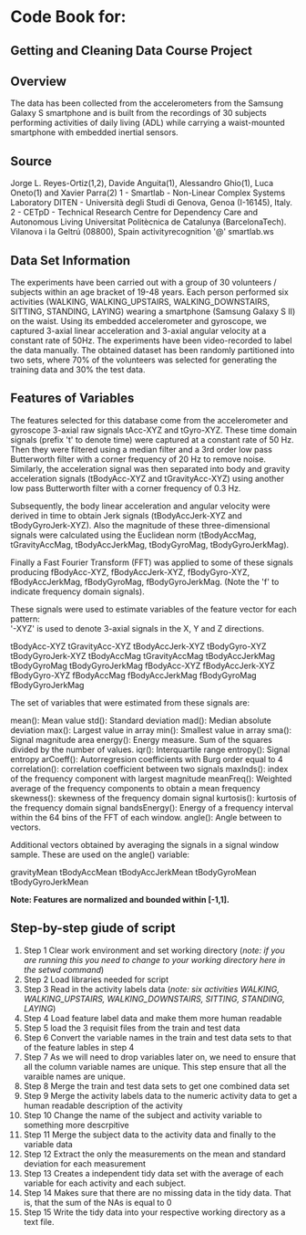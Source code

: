 # Code Book for: 
## Getting and Cleaning Data Course Project

## Overview
The data has been collected from the accelerometers from the Samsung Galaxy S smartphone and is built from  the recordings of 30 subjects performing activities of daily living (ADL) while carrying a waist-mounted smartphone with embedded inertial sensors.

## Source
Jorge L. Reyes-Ortiz(1,2), Davide Anguita(1), Alessandro Ghio(1), Luca Oneto(1) and Xavier Parra(2)
1 - Smartlab - Non-Linear Complex Systems Laboratory
DITEN - Università degli Studi di Genova, Genoa (I-16145), Italy. 
2 - CETpD - Technical Research Centre for Dependency Care and Autonomous Living
Universitat Politècnica de Catalunya (BarcelonaTech). Vilanova i la Geltrú (08800), Spain
activityrecognition '@' smartlab.ws

## Data Set Information
The experiments have been carried out with a group of 30 volunteers / subjects within an age bracket of 19-48 years. Each person performed six activities (WALKING, WALKING_UPSTAIRS, WALKING_DOWNSTAIRS, SITTING, STANDING, LAYING) wearing a smartphone (Samsung Galaxy S II) on the waist. Using its embedded accelerometer and gyroscope, we captured 3-axial linear acceleration and 3-axial angular velocity at a constant rate of 50Hz. The experiments have been video-recorded to label the data manually. The obtained dataset has been randomly partitioned into two sets, where 70% of the volunteers was selected for generating the training data and 30% the test data. 

## Features of Variables
The features selected for this database come from the accelerometer and gyroscope 3-axial raw signals tAcc-XYZ and tGyro-XYZ. These time domain signals (prefix 't' to denote time) were captured at a constant rate of 50 Hz. Then they were filtered using a median filter and a 3rd order low pass Butterworth filter with a corner frequency of 20 Hz to remove noise. Similarly, the acceleration signal was then separated into body and gravity acceleration signals (tBodyAcc-XYZ and tGravityAcc-XYZ) using another low pass Butterworth filter with a corner frequency of 0.3 Hz. 

Subsequently, the body linear acceleration and angular velocity were derived in time to obtain Jerk signals (tBodyAccJerk-XYZ and tBodyGyroJerk-XYZ). Also the magnitude of these three-dimensional signals were calculated using the Euclidean norm (tBodyAccMag, tGravityAccMag, tBodyAccJerkMag, tBodyGyroMag, tBodyGyroJerkMag). 

Finally a Fast Fourier Transform (FFT) was applied to some of these signals producing fBodyAcc-XYZ, fBodyAccJerk-XYZ, fBodyGyro-XYZ, fBodyAccJerkMag, fBodyGyroMag, fBodyGyroJerkMag. (Note the 'f' to indicate frequency domain signals). 

These signals were used to estimate variables of the feature vector for each pattern:  
'-XYZ' is used to denote 3-axial signals in the X, Y and Z directions.

tBodyAcc-XYZ
tGravityAcc-XYZ
tBodyAccJerk-XYZ
tBodyGyro-XYZ
tBodyGyroJerk-XYZ
tBodyAccMag
tGravityAccMag
tBodyAccJerkMag
tBodyGyroMag
tBodyGyroJerkMag
fBodyAcc-XYZ
fBodyAccJerk-XYZ
fBodyGyro-XYZ
fBodyAccMag
fBodyAccJerkMag
fBodyGyroMag
fBodyGyroJerkMag

The set of variables that were estimated from these signals are: 

mean(): Mean value
std(): Standard deviation
mad(): Median absolute deviation 
max(): Largest value in array
min(): Smallest value in array
sma(): Signal magnitude area
energy(): Energy measure. Sum of the squares divided by the number of values. 
iqr(): Interquartile range 
entropy(): Signal entropy
arCoeff(): Autorregresion coefficients with Burg order equal to 4
correlation(): correlation coefficient between two signals
maxInds(): index of the frequency component with largest magnitude
meanFreq(): Weighted average of the frequency components to obtain a mean frequency
skewness(): skewness of the frequency domain signal 
kurtosis(): kurtosis of the frequency domain signal 
bandsEnergy(): Energy of a frequency interval within the 64 bins of the FFT of each window.
angle(): Angle between to vectors.

Additional vectors obtained by averaging the signals in a signal window sample. These are used on the angle() variable:

gravityMean
tBodyAccMean
tBodyAccJerkMean
tBodyGyroMean
tBodyGyroJerkMean

**Note: Features are normalized and bounded within [-1,1].**

## Step-by-step giude of script
1. Step 1 Clear work environment and set working directory (_note: if you are running this you need to change to your working directory here in the setwd command_)
2. Step 2 Load libraries needed for script
3. Step 3 Read in the activity labels data (_note: six activities WALKING, WALKING_UPSTAIRS, WALKING_DOWNSTAIRS, SITTING, STANDING, LAYING_)
4. Step 4 Load feature label data and make them more human readable
5. Step 5 load the 3 requisit files from the train and test data
6. Step 6 Convert the variable names in the train and test data sets to that of the feature lables in step 4
7. Step 7 As we will need to drop variables later on, we need to ensure that all the column variable names are unique. This step ensure that all the varaible names are unique.
8. Step 8 Merge the train and test data sets to get one combined data set
9. Step 9 Merge the activity labels data to the numeric activity data to get a human readable description of the activity
10. Step 10 Change the name of the subject and activity variable to something more descrpitive
11. Step 11 Merge the subject data to the activity data and finally to the variable data
12. Step 12 Extract the only the measurements on the mean and standard deviation for each measurement
13. Step 13 Creates a independent tidy data set with the average of each variable for each activity and each subject.
14. Step 14 Makes sure that there are no missing data in the tidy data. That is, that the sum of the NAs is equal to 0
15. Step 15 Write the tidy data into your respective working directory as a text file.
